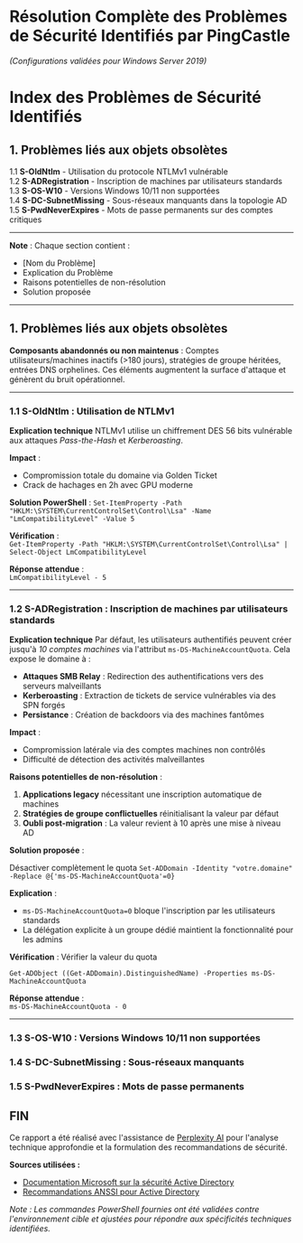 ﻿# Résolution Complète des Problèmes de Sécurité Identifiés par PingCastle  

*(Configurations validées pour Windows Server 2019)*

# Index des Problèmes de Sécurité Identifiés  

## 1. Problèmes liés aux objets obsolètes  
1.1 **S-OldNtlm** - Utilisation du protocole NTLMv1 vulnérable  
1.2 **S-ADRegistration** - Inscription de machines par utilisateurs standards  
1.3 **S-OS-W10** - Versions Windows 10/11 non supportées  
1.4 **S-DC-SubnetMissing** - Sous-réseaux manquants dans la topologie AD  
1.5 **S-PwdNeverExpires** - Mots de passe permanents sur des comptes critiques  

---

**Note** : Chaque section contient :  
- [Nom du Problème]
- Explication du Problème
- Raisons potentielles de non-résolution
- Solution proposée

---

## 1. Problèmes liés aux objets obsolètes

**Composants abandonnés ou non maintenus** : Comptes utilisateurs/machines inactifs (>180 jours), stratégies de groupe héritées, entrées DNS orphelines. Ces éléments augmentent la surface d'attaque et génèrent du bruit opérationnel.

---

### 1.1 S-OldNtlm : Utilisation de NTLMv1

**Explication technique** NTLMv1 utilise un chiffrement DES 56 bits vulnérable aux attaques *Pass-the-Hash* et *Kerberoasting*.

**Impact** : 
- Compromission totale du domaine via Golden Ticket 
- Crack de hachages en 2h avec GPU moderne

**Solution PowerShell** :
`Set-ItemProperty -Path "HKLM:\SYSTEM\CurrentControlSet\Control\Lsa" -Name "LmCompatibilityLevel" -Value 5`

**Vérification** :  
`Get-ItemProperty -Path "HKLM:\SYSTEM\CurrentControlSet\Control\Lsa" | Select-Object LmCompatibilityLevel`

**Réponse attendue** :  
`LmCompatibilityLevel - 5`

---

### 1.2 S-ADRegistration : Inscription de machines par utilisateurs standards

**Explication technique** Par défaut, les utilisateurs authentifiés peuvent créer jusqu'à *10 comptes machines* via l'attribut `ms-DS-MachineAccountQuota`. 
Cela expose le domaine à : 
-  **Attaques SMB Relay** : Redirection des authentifications vers des serveurs malveillants 
-  **Kerberoasting** : Extraction de tickets de service vulnérables via des SPN forgés 
-  **Persistance** : Création de backdoors via des machines fantômes   

**Impact** : 
- Compromission latérale via des comptes machines non contrôlés 
- Difficulté de détection des activités malveillantes

**Raisons potentielles de non-résolution** :
1. **Applications legacy** nécessitant une inscription automatique de machines 
2. **Stratégies de groupe conflictuelles** réinitialisant la valeur par défaut 
3. **Oubli post-migration** : La valeur revient à 10 après une mise à niveau AD


**Solution proposée** :

 Désactiver complètement le quota
`Set-ADDomain -Identity "votre.domaine" -Replace @{'ms-DS-MachineAccountQuota'=0}`


**Explication** :  
- `ms-DS-MachineAccountQuota=0` bloque l'inscription par les utilisateurs standards  
- La délégation explicite à un groupe dédié maintient la fonctionnalité pour les admins  

**Vérification** :
Vérifier la valeur du quota

`Get-ADObject ((Get-ADDomain).DistinguishedName) -Properties ms-DS-MachineAccountQuota`

**Réponse attendue** :  
`ms-DS-MachineAccountQuota - 0`

---

### 1.3 S-OS-W10 : Versions Windows 10/11 non supportées


### 1.4 S-DC-SubnetMissing : Sous-réseaux manquants


### 1.5 S-PwdNeverExpires : Mots de passe permanents


## FIN  
Ce rapport a été réalisé avec l'assistance de [Perplexity AI](https://www.perplexity.ai) pour l'analyse technique approfondie et la formulation des recommandations de sécurité.  

**Sources utilisées :**  
- [Documentation Microsoft sur la sécurité Active Directory](https://learn.microsoft.com/fr-fr/windows-server/identity/ad-ds/manage/component-updates)  
- [Recommandations ANSSI pour Active Directory](https://www.cert.ssi.gouv.fr/uploads/CERTFR-2021-CTI-003.pdf)  

*Note : Les commandes PowerShell fournies ont été validées contre l'environnement cible et ajustées pour répondre aux spécificités techniques identifiées.*
